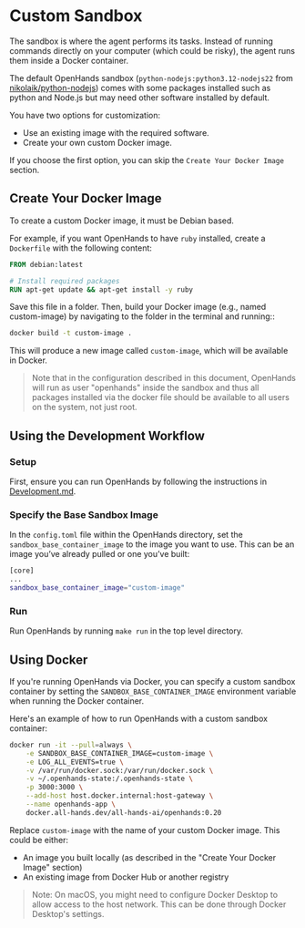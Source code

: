 # Custom Sandbox

The sandbox is where the agent performs its tasks. Instead of running commands directly on your computer
(which could be risky), the agent runs them inside a Docker container.

The default OpenHands sandbox (`python-nodejs:python3.12-nodejs22`
from [nikolaik/python-nodejs](https://hub.docker.com/r/nikolaik/python-nodejs)) comes with some packages installed such
as python and Node.js but may need other software installed by default.

You have two options for customization:

- Use an existing image with the required software.
- Create your own custom Docker image.

If you choose the first option, you can skip the `Create Your Docker Image` section.

## Create Your Docker Image

To create a custom Docker image, it must be Debian based.

For example, if you want OpenHands to have `ruby` installed, create a `Dockerfile` with the following content:

```dockerfile
FROM debian:latest

# Install required packages
RUN apt-get update && apt-get install -y ruby
```

Save this file in a folder. Then, build your Docker image (e.g., named custom-image) by navigating to the folder in
the terminal and running::
```bash
docker build -t custom-image .
```

This will produce a new image called `custom-image`, which will be available in Docker.

> Note that in the configuration described in this document, OpenHands will run as user "openhands" inside the
> sandbox and thus all packages installed via the docker file should be available to all users on the system, not just root.

## Using the Development Workflow

### Setup

First, ensure you can run OpenHands by following the instructions in [Development.md](https://github.com/All-Hands-AI/OpenHands/blob/main/Development.md).

### Specify the Base Sandbox Image

In the `config.toml` file within the OpenHands directory, set the `sandbox_base_container_image` to the image you want to use.
This can be an image you’ve already pulled or one you’ve built:

```bash
[core]
...
sandbox_base_container_image="custom-image"
```

### Run

Run OpenHands by running ```make run``` in the top level directory.

## Using Docker

If you're running OpenHands via Docker, you can specify a custom sandbox container by setting the `SANDBOX_BASE_CONTAINER_IMAGE` environment variable when running the Docker container.

Here's an example of how to run OpenHands with a custom sandbox container:

```bash
docker run -it --pull=always \
    -e SANDBOX_BASE_CONTAINER_IMAGE=custom-image \
    -e LOG_ALL_EVENTS=true \
    -v /var/run/docker.sock:/var/run/docker.sock \
    -v ~/.openhands-state:/.openhands-state \
    -p 3000:3000 \
    --add-host host.docker.internal:host-gateway \
    --name openhands-app \
    docker.all-hands.dev/all-hands-ai/openhands:0.20
```

Replace `custom-image` with the name of your custom Docker image. This could be either:
- An image you built locally (as described in the "Create Your Docker Image" section)
- An existing image from Docker Hub or another registry

> Note: On macOS, you might need to configure Docker Desktop to allow access to the host network. This can be done through Docker Desktop's settings.
